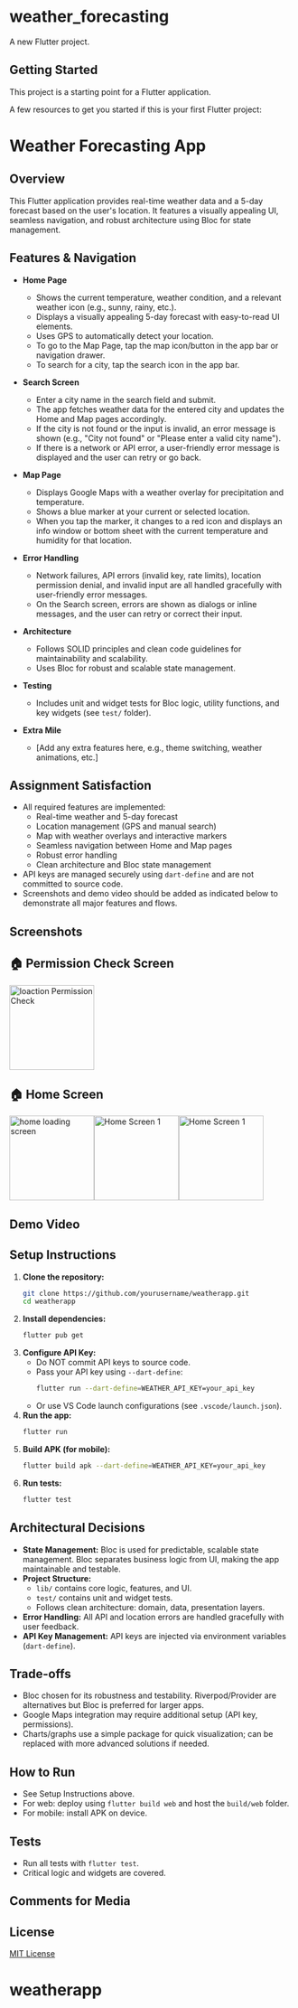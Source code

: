 # weather_forecasting

A new Flutter project.

## Getting Started

This project is a starting point for a Flutter application.

A few resources to get you started if this is your first Flutter project:


# Weather Forecasting App

## Overview
This Flutter application provides real-time weather data and a 5-day forecast based on the user's location. It features a visually appealing UI, seamless navigation, and robust architecture using Bloc for state management.


## Features & Navigation
- **Home Page**
  - Shows the current temperature, weather condition, and a relevant weather icon (e.g., sunny, rainy, etc.).
  - Displays a visually appealing 5-day forecast with easy-to-read UI elements.
  - Uses GPS to automatically detect your location.
  - To go to the Map Page, tap the map icon/button in the app bar or navigation drawer.
  - To search for a city, tap the search icon in the app bar.

- **Search Screen**
  - Enter a city name in the search field and submit.
  - The app fetches weather data for the entered city and updates the Home and Map pages accordingly.
  - If the city is not found or the input is invalid, an error message is shown (e.g., "City not found" or "Please enter a valid city name").
  - If there is a network or API error, a user-friendly error message is displayed and the user can retry or go back.

- **Map Page**
  - Displays Google Maps with a weather overlay for precipitation and temperature.
  - Shows a blue marker at your current or selected location.
  - When you tap the marker, it changes to a red icon and displays an info window or bottom sheet with the current temperature and humidity for that location.

- **Error Handling**
  - Network failures, API errors (invalid key, rate limits), location permission denial, and invalid input are all handled gracefully with user-friendly error messages.
  - On the Search screen, errors are shown as dialogs or inline messages, and the user can retry or correct their input.

- **Architecture**
  - Follows SOLID principles and clean code guidelines for maintainability and scalability.
  - Uses Bloc for robust and scalable state management.

- **Testing**
  - Includes unit and widget tests for Bloc logic, utility functions, and key widgets (see `test/` folder).

- **Extra Mile**
  - [Add any extra features here, e.g., theme switching, weather animations, etc.]

## Assignment Satisfaction
- All required features are implemented:
  - Real-time weather and 5-day forecast
  - Location management (GPS and manual search)
  - Map with weather overlays and interactive markers
  - Seamless navigation between Home and Map pages
  - Robust error handling
  - Clean architecture and Bloc state management
- API keys are managed securely using `dart-define` and are not committed to source code.
- Screenshots and demo video should be added as indicated below to demonstrate all major features and flows.

## Screenshots
<!-- Add screenshots of Home Page, Forecast Overview, Map Page, Error States -->

## 🏠 Permission Check Screen
<img src="screen_shots/permission_check.png" alt="loaction Permission  Check" width="150" width="200"/>

## 🏠 Home Screen
<img src="screen_shots/home_oading.png" alt="home loading screen" width="150" width="200"/><img src="screen_shots/home_1.png" alt="Home Screen 1" width="150" width="200"/><img src="screen_shots/home_2.png" alt="Home Screen 1" width="150" width="200"/>
<!-- Example: -->
<!-- ![Home Page](screenshots/home_page.png) -->
<!-- ![Forecast](screenshots/forecast.png) -->
<!-- ![Map Page](screenshots/map_page.png) -->
<!-- ![Error State](screenshots/error_state.png) -->

## Demo Video
<!-- Add a link or embed a video showing the app in action -->
<!-- Example: -->
<!-- [Demo Video](https://youtu.be/your_video_link) -->

## Setup Instructions
1. **Clone the repository:**
   ```bash
   git clone https://github.com/yourusername/weatherapp.git
   cd weatherapp
   ```
2. **Install dependencies:**
   ```bash
   flutter pub get
   ```
3. **Configure API Key:**
   - Do NOT commit API keys to source code.
   - Pass your API key using `--dart-define`:
     ```bash
     flutter run --dart-define=WEATHER_API_KEY=your_api_key
     ```
   - Or use VS Code launch configurations (see `.vscode/launch.json`).
4. **Run the app:**
   ```bash
   flutter run
   ```
5. **Build APK (for mobile):**
   ```bash
   flutter build apk --dart-define=WEATHER_API_KEY=your_api_key
   ```
6. **Run tests:**
   ```bash
   flutter test
   ```

## Architectural Decisions
- **State Management:** Bloc is used for predictable, scalable state management. Bloc separates business logic from UI, making the app maintainable and testable.
- **Project Structure:**
  - `lib/` contains core logic, features, and UI.
  - `test/` contains unit and widget tests.
  - Follows clean architecture: domain, data, presentation layers.
- **Error Handling:** All API and location errors are handled gracefully with user feedback.
- **API Key Management:** API keys are injected via environment variables (`dart-define`).

## Trade-offs
- Bloc chosen for its robustness and testability. Riverpod/Provider are alternatives but Bloc is preferred for larger apps.
- Google Maps integration may require additional setup (API key, permissions).
- Charts/graphs use a simple package for quick visualization; can be replaced with more advanced solutions if needed.

## How to Run
- See Setup Instructions above.
- For web: deploy using `flutter build web` and host the `build/web` folder.
- For mobile: install APK on device.

## Tests
- Run all tests with `flutter test`.
- Critical logic and widgets are covered.

## Comments for Media
<!-- Add screenshots below each major feature section in README -->
<!-- Add video link in Demo Video section above -->

## License
[MIT License](LICENSE)
# weatherapp
